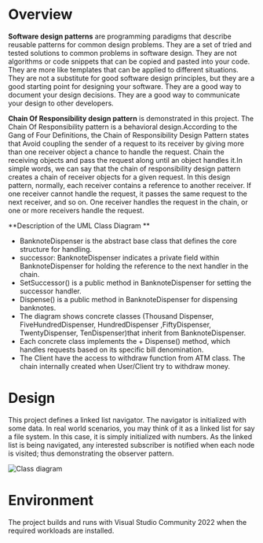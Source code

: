 
# Overview
**Software design patterns** are programming paradigms that describe reusable patterns for common design problems. They are a set of tried and tested solutions to common problems in software design. They are not algorithms or code snippets that can be copied and pasted into your code. They are more like templates that can be applied to different situations. They are not a substitute for good software design principles, but they are a good starting point for designing your software. They are a good way to document your design decisions. They are a good way to communicate your design to other developers.

**Chain Of Responsibility design pattern** is demonstrated in this project. The Chain Of Responsibility pattern is a behavioral design.According to the Gang of Four Definitions, the Chain of Responsibility Design Pattern states that Avoid coupling the sender of a request to its receiver by giving more than one receiver object a chance to handle the request. Chain the receiving objects and pass the request along until an object handles it.In simple words, we can say that the chain of responsibility design pattern creates a chain of receiver objects for a given request. In this design pattern, normally, each receiver contains a reference to another receiver. If one receiver cannot handle the request, it passes the same request to the next receiver, and so on. One receiver handles the request in the chain, or one or more receivers handle the request. 

**Description of the UML Class Diagram ** 
- BanknoteDispenser is the abstract base class that defines the core structure for handling.
- successor: BanknoteDispenser indicates a private field within BanknoteDispenser for holding the reference to the next handler in the chain.
- SetSuccessor() is a public method in BanknoteDispenser for setting the successor handler.
- Dispense() is a public method in BanknoteDispenser for dispensing banknotes.
- The diagram shows  concrete classes (Thousand Dispenser, FiveHundredDispenser, HundredDispenser ,FiftyDispenser, TwentyDispenser, TenDispenser)that inherit from BanknoteDispenser.
- Each concrete class implements the + Dispense() method, which handles requests based on its specific bill denomination.
- The Client have the access to withdraw function from ATM class. The chain internally created when User/Client try to withdraw money.

# Design
This project defines a linked list navigator. The navigator is initialized with some data. In real world scenarios, you may think of it as a linked list for say a file system. In this case, it is simply initialized with numbers. As the linked list is being navigated, any interested subscriber is notified when each node is visited; thus demonstrating the observer pattern.

![Class diagram](ClassDiagram.jpeg)

# Environment
The project builds and runs with Visual Studio Community 2022 when the required workloads are installed.
